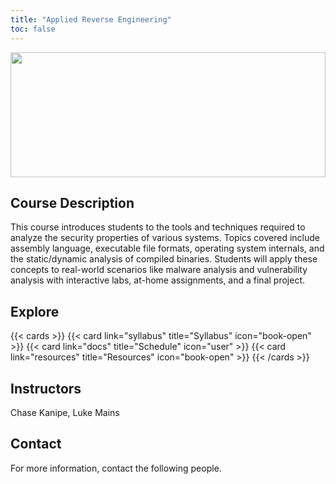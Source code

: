 ```yaml
---
title: "Applied Reverse Engineering"
toc: false
---
```


<img src="images/graph-view.png" style="height: 200px;width:100%;object-fit:cover"></img>

## Course Description

This course introduces students to the tools and techniques required to analyze the security properties of various systems. Topics covered include assembly language, executable file formats, operating system internals, and the static/dynamic analysis of compiled binaries. Students will apply these concepts to real-world scenarios like malware analysis and vulnerability analysis with interactive labs, at-home assignments, and a final project.

## Explore

{{< cards >}}
  {{< card link="syllabus" title="Syllabus" icon="book-open" >}}
  {{< card link="docs" title="Schedule" icon="user" >}}
  {{< card link="resources" title="Resources" icon="book-open" >}}
{{< /cards >}}

## Instructors

Chase Kanipe, Luke Mains

## Contact

For more information, contact the following people.